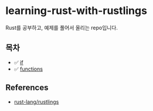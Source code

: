 # learning-rust-with-rustlings

Rust를 공부하고, 예제를 풀어서 올리는 repo입니다.

## 목차

- :white_check_mark: [if](./exercises/if)
- :white_check_mark: [functions](./exercises/functions)

## References

- [rust-lang/rustlings](https://github.com/rust-lang/rustlings)
